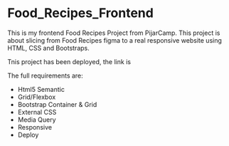 # Food_Recipes_Frontend

This is my frontend Food Recipes Project from PijarCamp. This project is about slicing from Food Recipes figma to a real responsive website using HTML, CSS and Bootstraps.

Tnis project has been deployed, the link is 

The full requirements are:

- Html5 Semantic
- Grid/Flexbox
- Bootstrap Container & Grid
- External CSS
- Media Query
- Responsive
- Deploy
